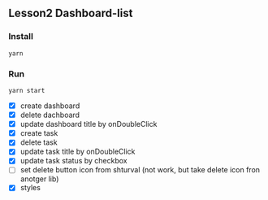 ## Lesson2 Dashboard-list

### Install
`yarn`
### Run
`yarn start`

- [x] create dashboard
- [x] delete dachboard
- [x] update dashboard title by onDoubleClick
- [x] create task
- [x] delete task
- [x] update task title by onDoubleClick
- [x] update task status by checkbox 
- [ ] set delete button icon from shturval (not work, but take delete icon fron anotger lib)
- [x] styles 
